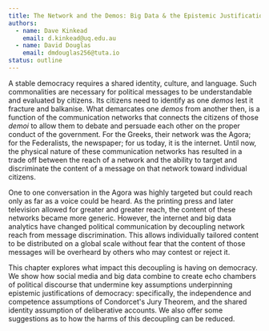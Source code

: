 ```yaml
---
title: The Network and the Demos: Big Data & the Epistemic Justifications of Democracy
authors: 
  - name: Dave Kinkead
    email: d.kinkead@uq.edu.au
  - name: David Douglas
    email: dmdouglas256@tuta.io
status: outline
---
```


A stable democracy requires a shared identity, culture, and language. Such commonalities are necessary for political messages to be understandable and evaluated by citizens.  Its citizens need to identify as one _demos_ lest it fracture and balkanise.  What demarcates one _demos_ from another then, is a function of the communication networks that connects the citizens of those _demoi_ to allow them to debate and persuade each other on the proper conduct of the government.  For the Greeks, their network was the Agora; for the Federalists, the newspaper; for us today, it is the internet. Until now, the physical nature of these communication networks has resulted in a trade off between the reach of a network and the ability to target and discriminate the content of a message on that network toward individual citizens. 

One to one conversation in the Agora was highly targeted but could reach only as far as a voice could be heard.  As the printing press and later television allowed for greater and greater reach, the content of these networks became more generic. However, the internet and big data analytics have changed political communication by decoupling network reach from message discrimination. This allows individually tailored content to be distributed on a global scale without fear that the content of those messages will be overheard by others who may contest or reject it. 

This chapter explores what impact this decoupling is having on democracy.  We show how social media and big data combine to create echo chambers of political discourse that undermine key assumptions underpinning epistemic justifications of democracy: specifically, the independence and competence assumptions of Condorcet's Jury Theorem, and the shared identity assumption of deliberative accounts.  We also offer some suggestions as to how the harms of this decoupling can be reduced. 
